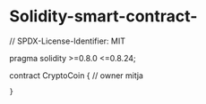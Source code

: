 # Solidity-smart-contract-
// SPDX-License-Identifier: MIT

pragma solidity >=0.8.0 <=0.8.24;

contract CryptoCoin { 
   // owner mitja
   
   
  
    }
